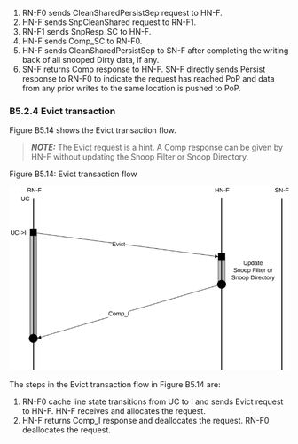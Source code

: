 1. RN-F0 sends CleanSharedPersistSep request to HN-F.
2. HN-F sends SnpCleanShared request to RN-F1.
3. RN-F1 sends SnpResp\_SC to HN-F.
4. HN-F sends Comp\_SC to RN-F0.
5. HN-F sends CleanSharedPersistSep to SN-F after completing the writing back of all snooped Dirty data, if any.
6. SN-F returns Comp response to HN-F. SN-F directly sends Persist response to RN-F0 to indicate the request has reached PoP and data from any prior writes to the same location is pushed to PoP.

### B5.2.4 Evict transaction

Figure B5.14 shows the Evict transaction flow.

> **_NOTE:_** The Evict request is a hint. A Comp response can be given by HN-F without updating the Snoop Filter or Snoop Directory.

Figure B5.14: Evict transaction flow

![Image](page_283/image_000000_260ca0d46f8c00a49d7274c6e1a80a8fc313a25ec50ea1c8b4e6a60ed0495e6a.png)

The steps in the Evict transaction flow in Figure B5.14 are:

1. RN-F0 cache line state transitions from UC to I and sends Evict request to HN-F. HN-F receives and allocates the request.
2. HN-F returns Comp\_I response and deallocates the request. RN-F0 deallocates the request.